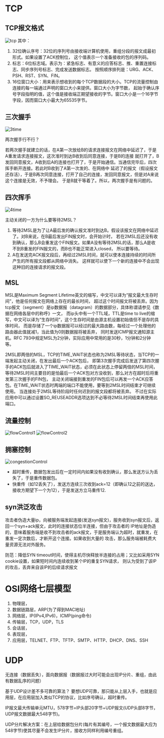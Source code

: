 # TCP
## TCP报文格式
![tcp](../images/tcp.PNG)
其中：
1. 32位确认序号：32位的序列号由接收端计算机使用，重组分段的报文成最初形式。如果设置了ACK控制位，
这个值表示一个准备接收的包的序列码。
2. 标志：6位标志域。表示为：紧急标志、有意义的应答标志、推、重置连接标志、同步序列号标志、完成发送数据标志。
按照顺序排列是：URG、ACK、PSH、RST、SYN、FIN。
3. 16位窗口大小：用来表示想收到的每个TCP数据段的大小。TCP的流量控制由连接的每一端通过声明的窗口大小来提供。窗口大小为字节数，
起始于确认序号字段指明的值，这个值是接收端正期望接收的字节。窗口大小是一个16字节字段，因而窗口大小最大为65535字节。
## 三次握手
![3time](../images/3time.png)

两次握手行不行？

若两次握手就建立的话，在A第一次放给B的请求连接报文在网络中延迟了，于是A重发请求连接报文，这次准时到达B收到后同意连接，于是B的连接
就打开了，B发回同意报文，A收到后A的连接也打开了，于是开始通信。当通信完毕后，四次挥手断开连接。若此时B收到了A第一次发的、在网络中
延迟了的报文（假设报文还存活），于是B再次同意连接，打开了自己的连接，发回同意报文，但是对A来说这个连接是无效，不予理会。
于是B就干等着了。所以，两次握手是有问题的。

## 四次挥手
![4time](../images/4time.png)

主动关闭的一方为什么要等待2MSL？
1. 等待2MSL是为了让A最后发的确认报文准时到达B。假设该报文在网络中延迟了。对B来说，在B最后发出FIN报文时，会开始计时，
若在2MSL后还没有收到确认，那么B会重发这个FIN报文。如果A没有等待2MSL的话，那么A是收不到B重发的FIN报文的，而B也不能正常进入closed，
所以要等待。
2. A在发送完ACK报文段后，再经过2MSL时间，就可以使本连接持续的时间所产生的所有报文段都从网络中消失。
这样就可以使下一个新的连接中不会出现这种旧的连接请求的报文段。
## MSL
MSL是Maximum Segment Lifetime英文的缩写，中文可以译为“报文最大生存时间”，他是任何报文在网络上存在的最长时间，
超过这个时间报文将被丢弃。因为tcp报文（segment）是ip数据报（datagram）的数据部分，具体称谓请参见《数据在网络各层中的称呼》一文，
而ip头中有一个TTL域，TTL是time to live的缩写，中文可以译为“生存时间”，这个生存时间是由源主机设置初始值但不是存的具体时间，
而是存储了一个ip数据报可以经过的最大路由数，每经过一个处理他的路由器此值就减1，当此值为0则数据报将被丢弃，
同时发送ICMP报文通知源主机。RFC 793中规定MSL为2分钟，实际应用中常用的是30秒，1分钟和2分钟等。

2MSL即两倍的MSL，TCP的TIME_WAIT状态也称为2MSL等待状态，当TCP的一端发起主动关闭，在发出最后一个ACK包后，
即第3次握手完成后发送了第四次握手的ACK包后就进入了TIME_WAIT状态，必须在此状态上停留两倍的MSL时间，
等待2MSL时间主要目的是怕最后一个ACK包对方没收到，那么对方在超时后将重发第三次握手的FIN包，
主动关闭端接到重发的FIN包后可以再发一个ACK应答包。在TIME_WAIT状态时两端的端口不能使用，要等到2MSL时间结束才可继续使用。
当连接处于2MSL等待阶段时任何迟到的报文段都将被丢弃。
不过在实际应用中可以通过设置SO_REUSEADDR选项达到不必等待2MSL时间结束再使用此端口。
## 流量控制
![flowControl1](../images/flowControl1.png)
![flowControl2](../images/flowControl2.png)
## 拥塞控制
![congestionControl](../images/congestionControl.png)

* 超时重传，数据包发出后在一定时间内如果没有收到确认，那么发送方认为丢失了，于是重传数据包。
* 快重传（如12丢失了），发送方连续三次收到ack=12（即确认12之前的送达，接收方期望下一个为12），于是发送方立马重传12.
## syn洪泛攻击
攻击者伪造大量ip，向被服务端发起连接(发送syn报文)，服务收到syn报文后，返回一个syn+ack报文，此时的连接状态位半连接，但由于攻击者的
IP地址是伪造的，意味着服务端是收不到攻击者的ack报文，于是服务端认为超时，就重发，在重发一定次数后，才断开这个连接。如果收到大量的
攻击，那么服务端被耗费大量资源无法对外服务。

防范：降低SYN timeout时间，使得主机尽快释放半连接的占用；又比如采用SYN cookie设置，如果短时间内连续收到某个IP的重复SYN请求，
则认为受到了该IP的攻击，丢弃来自该IP的后续请求报文
# OSI网络七层模型
1. 物理层，
2. 数据链路层，ARP(为了得到MAC地址)
3. 网络层，IP(IPv4,IPv6)，ICMP(ping命令)
4. 传输层，TCP，UDP，TLS
5. 会话层，
6. 表现层，
7. 应用层，TELNET、FTP、TFTP、SMTP、HTTP、DHCP、DNS、SSH
# UDP
无连接（数据丢失），面向数据报（数据报过大时可能会出现IP分片、重组，由此有数据乱序的问题）

基于UDP设计差不多可靠的算法？
要想UDP可靠，那只能从上层入手，也就是应用层，在应用层加入类似TCP的协议，比如序号确认，超时重传。

IP报文最大传输单元MTU，578字节=IP头部20字节+UDP报文(UDP头部8字节，UDP报文数据最大548字节)。

UDP分片解决方案：在上层给数据包分片(每片有其编号，一个报文数据最大应为548字节)使其尽量不会发生IP分片，接收方同样利用编号重组。
